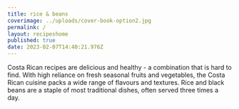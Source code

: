 ```yaml
---
title: rice & beans
coverimage: ../uploads/cover-book-option2.jpg
permalink: /
layout: recipeshome
published: true
date: 2023-02-07T14:40:21.976Z
---
```


C﻿osta Rican recipes are delicious and healthy - a combination that is hard to find. With high reliance on fresh seasonal fruits and vegetables, the Costa Rican cuisine packs a wide range of flavours and textures. Rice and black beans are a staple of most traditional dishes, often served three times a day.